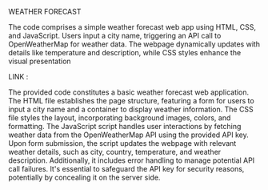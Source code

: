 WEATHER FORECAST


The code comprises a simple weather forecast web app using HTML, CSS, and JavaScript. Users input a city name, triggering an API call to OpenWeatherMap for weather data.
The webpage dynamically updates with details like temperature and description, while CSS styles enhance the visual presentation


LINK :


The provided code constitutes a basic weather forecast web application. The HTML file establishes the page structure, featuring a form for users to input a city name and a container to display weather information. 
The CSS file styles the layout, incorporating background images, colors, and formatting. The JavaScript script handles user interactions by fetching weather data from the OpenWeatherMap API using the provided API key. 
Upon form submission, the script updates the webpage with relevant weather details, such as city, country, temperature, and weather description. 
Additionally, it includes error handling to manage potential API call failures. It's essential to safeguard the API key for security reasons, potentially by concealing it on the server side.
